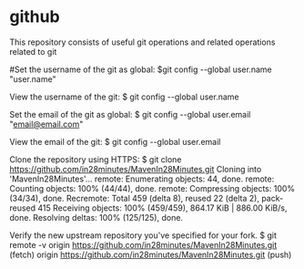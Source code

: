 # github
This repository consists of useful git operations and related operations related to git

#Set the username of the git as global:
$git config --global user.name "user.name"

View the username of the git:
$ git config --global user.name

Set the email of the git as global:
$ git config --global user.email "email@email.com"

View the email of the git:
$ git config --global user.email

Clone the repository using HTTPS:
$ git clone https://github.com/in28minutes/MavenIn28Minutes.git
Cloning into 'MavenIn28Minutes'...
remote: Enumerating objects: 44, done.
remote: Counting objects: 100% (44/44), done.
remote: Compressing objects: 100% (34/34), done.
Recremote: Total 459 (delta 8), reused 22 (delta 2), pack-reused 415
Receiving objects: 100% (459/459), 864.17 KiB | 886.00 KiB/s, done.
Resolving deltas: 100% (125/125), done.

Verify the new upstream repository you've specified for your fork.
$ git remote -v
origin  https://github.com/in28minutes/MavenIn28Minutes.git (fetch)
origin  https://github.com/in28minutes/MavenIn28Minutes.git (push)
